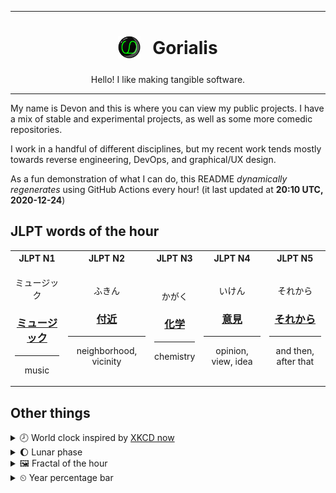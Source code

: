 ***

<h1 align="center">
<sub>
    <img src="readme/resources/avatar.png" height="36">
</sub>
&nbsp;
Gorialis
</h1>
<p align="center">
Hello! I like making tangible software.
</p>

***

My name is Devon and this is where you can view my public projects. I have a mix of stable and experimental projects, as well as some more comedic repositories.

I work in a handful of different disciplines, but my recent work tends mostly towards reverse engineering, DevOps, and graphical/UX design.

As a fun demonstration of what I can do, this README *dynamically regenerates* using GitHub Actions every hour! (it last updated at **20:10 UTC, 2020-12-24**)

<h2>JLPT words of the hour</h2>
<table>
    <tr>
        <th>JLPT N1</th>
        <th>JLPT N2</th>
        <th>JLPT N3</th>
        <th>JLPT N4</th>
        <th>JLPT N5</th>
    </tr>
    <tr>
        <td>
            <p align="center">ミュージック</p>
            <h3 align="center"><b><a href="https://jisho.org/search/%E3%83%9F%E3%83%A5%E3%83%BC%E3%82%B8%E3%83%83%E3%82%AF">ミュージック</a></b></h3>
            <hr>
            <p align="center">music</p>
        </td>
        <td>
            <p align="center">ふきん</p>
            <h3 align="center"><b><a href="https://jisho.org/search/%E4%BB%98%E8%BF%91">付近</a></b></h3>
            <hr>
            <p align="center">neighborhood,<wbr> vicinity</p>
        </td>
        <td>
            <p align="center">かがく</p>
            <h3 align="center"><b><a href="https://jisho.org/search/%E5%8C%96%E5%AD%A6">化学</a></b></h3>
            <hr>
            <p align="center">chemistry</p>
        </td>
        <td>
            <p align="center">いけん</p>
            <h3 align="center"><b><a href="https://jisho.org/search/%E6%84%8F%E8%A6%8B">意見</a></b></h3>
            <hr>
            <p align="center">opinion,<wbr> view,<wbr> idea</p>
        </td>
        <td>
            <p align="center">それから</p>
            <h3 align="center"><b><a href="https://jisho.org/search/%E3%81%9D%E3%82%8C%E3%81%8B%E3%82%89">それから</a></b></h3>
            <hr>
            <p align="center">and then,<wbr> after that</p>
        </td>
    </tr>
</table>

<h2>Other things</h2>
<details>
<summary>🕗  World clock inspired by <a href="https://xkcd.com/now">XKCD now</a></summary>

> <img src="generated/now.png" width="512">

</details>
<details>
<summary>🌔 Lunar phase</summary>

The moon is approximately 36.45% through its phase (Waxing Gibbous).

</details>
<details>
<summary>&#x1f5bc; Fractal of the hour</summary>

> <img src="generated/fractal.png" width="512">

</details>
<details>
<summary>&#x23f2; Year percentage bar</summary>
<pre><code>2020 [███████████████████▁] 98.04%</code></pre>
</details>
